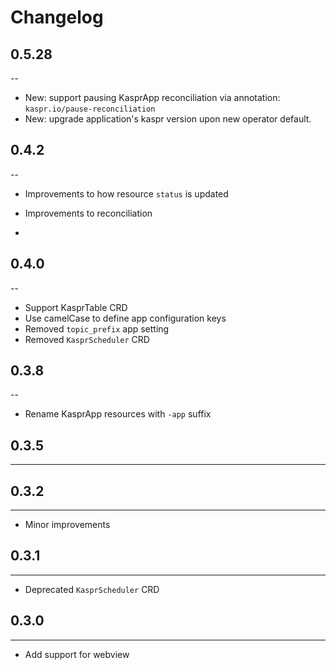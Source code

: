 # Changelog

## 0.5.28
--
* New: support pausing KasprApp reconciliation via annotation: `kaspr.io/pause-reconciliation`
* New: upgrade application's kaspr version upon new operator default.

## 0.4.2
--
* Improvements to how resource `status` is updated
* Improvements to reconciliation

* 
## 0.4.0
--
* Support KasprTable CRD
* Use camelCase to define app configuration keys
* Removed `topic_prefix` app setting
* Removed `KasprScheduler` CRD

## 0.3.8
--
* Rename KasprApp resources with `-app` suffix

## 0.3.5
---

## 0.3.2
---
* Minor improvements

## 0.3.1
---
* Deprecated `KasprScheduler` CRD

## 0.3.0
---
* Add support for webview